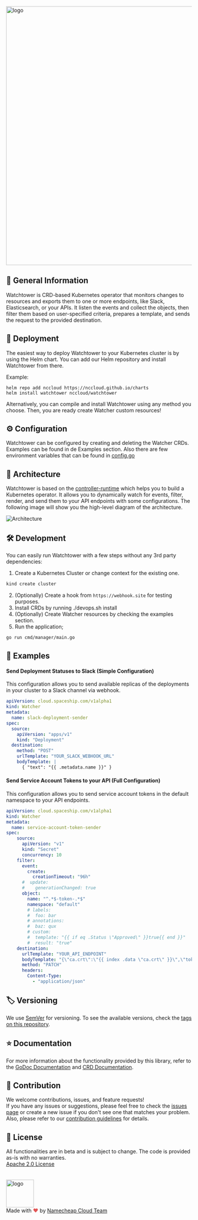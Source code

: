 <br><picture>
    <source media="(prefers-color-scheme: dark)" srcset="https://abload.de/img/watchtower4nsdoz.png">
    <img alt="logo" width="700" src="https://abload.de/img/watchtower32hej7.png">
</picture>

## 📖 General Information

Watchtower is CRD-based Kubernetes operator that monitors changes to resources and exports them to one or more endpoints,
like Slack, Elasticsearch, or your APIs. It listen the events and collect the objects, then filter them based on user-specified criteria, prepares a
template, and sends the request to the provided destination.

## 🚀 Deployment

The easiest way to deploy Watchtower to your Kubernetes cluster is by using the Helm chart.
You can add our Helm repository and install Watchtower from there.

Example:
```
helm repo add nccloud https://nccloud.github.io/charts
helm install watchtower nccloud/watchtower
```
Alternatively, you can compile and install Watchtower using any method you choose. Then, you are ready create Watcher custom resources!

## ⚙️ Configuration

Watchtower can be configured by creating and deleting the Watcher CRDs. Examples can be found in de Examples section.
Also there are few environment variables that can be found in [config.go](https://github.com/NCCloud/tree/main/common/config.go)

## 📐 Architecture

Watchtower is based on the [controller-runtime](https://github.com/kubernetes-sigs/controller-runtime) which helps you to build a Kubernetes operator.
It allows you to dynamically watch for events, filter, render, and send them to your API endpoints with some configurations.
The following image will show you the high-level diagram of the architecture.

![Architecture](https://user-images.githubusercontent.com/23269628/223709739-b6567e76-cb39-49a3-a55b-237a9c57c2dd.jpg)

## 🛠 Development

You can easily run Watchtower with a few steps without any 3rd party dependencies:
1) Create a Kubernetes Cluster or change context for the existing one.
```bash
kind create cluster
```
2) (Optionally) Create a hook from `https://webhook.site` for testing purposes.
3) Install CRDs by running ./devops.sh install
4) (Optionally) Create Watcher resources by checking the examples section.
4) Run the application;
```bash
go run cmd/manager/main.go
```

## 📖 Examples
#### Send Deployment Statuses to Slack (Simple Configuration)
This configuration allows you to send available replicas of the deployments in your cluster to a Slack channel via webhook.

```yaml
apiVersion: cloud.spaceship.com/v1alpha1
kind: Watcher
metadata:
  name: slack-deployment-sender
spec:
  source:
    apiVersion: "apps/v1"
    kind: "Deployment"
  destination:
    method: "POST"
    urlTemplate: "YOUR_SLACK_WEBHOOK_URL"
    bodyTemplate: |
      { "text": "{{ .metadata.name }}" }
```

#### Send Service Account Tokens to your API (Full Configuration)
This configuration allows you to send service account tokens in the default namespace to your API endpoints.

```yaml
apiVersion: cloud.spaceship.com/v1alpha1
kind: Watcher
metadata:
  name: service-account-token-sender
spec:
    source:
      apiVersion: "v1"
      kind: "Secret"
      concurrency: 10
    filter:
      event:
        create:
          creationTimeout: "96h"
      #  update:
      #    generationChanged: true
      object:
        name: "^.*$-token-.*$"
        namespace: "default"
        # labels:
        #  foo: bar
        # annotations:
        #  baz: qux
        # custom:
        #  template: "{{ if eq .Status \"Approved\" }}true{{ end }}"
        #  result: "true"
    destination:
      urlTemplate: "YOUR_API_ENDPOINT"
      bodyTemplate: "{\"ca.crt\":\"{{ index .data \"ca.crt\" }}\",\"token\":\"{{ index .data \"token\" }}\"}"
      method: "PATCH"
      headers:
        Content-Type:
          - "application/json"
```

## 🏷️ Versioning

We use [SemVer](http://semver.org/) for versioning.
To see the available versions, check the [tags on this repository](https://github.com/nccloud/watchtower/tags).

## ⭐️ Documentation

For more information about the functionality provided by this library, refer to the 
[GoDoc Documentation](http://godoc.org/github.com/nccloud/watchtower) and [CRD Documentation](https://github.com/NCCloud/tree/main/docs/api.md).

## 🤝 Contribution

We welcome contributions, issues, and feature requests!<br />
If you have any issues or suggestions, please feel free to check the [issues page](https://github.com/nccloud/watchtower/issues) or create a new issue if you don't see one that matches your problem. <br>
Also, please refer to our [contribution guidelines](CONTRIBUTING.md) for details.

## 📝 License
All functionalities are in beta and is subject to change. The code is provided as-is with no warranties.<br>
[Apache 2.0 License](./LICENSE)<br>
<br><br>
<img alt="logo" width="75" src="https://avatars.githubusercontent.com/u/7532706" /><br>
Made with <span style="color: #e25555;">&hearts;</span> by [Namecheap Cloud Team](https://github.com/NCCloud)
